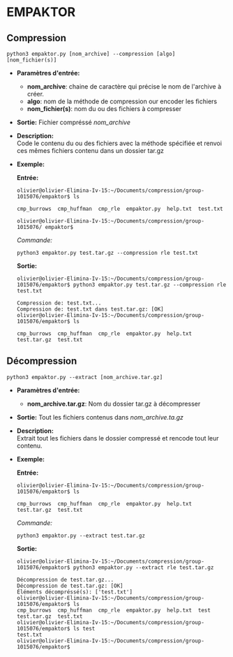 # EMPAKTOR

## Compression
```shell
python3 empaktor.py [nom_archive] --compression [algo] [nom_fichier(s)]
```
- **Paramètres d'entrée:**  
    - **nom_archive**: chaine de caractère qui précise le nom de l'archive à créer.
    - **algo**: nom de la méthode de compression our encoder les fichiers
    - **nom_fichier(s)**: nom du ou des fichiers à compresser  

- **Sortie:** Fichier compréssé *nom_archive*
- **Description:**  
  Code le contenu du ou des fichiers avec la méthode spécifiée et renvoi ces mêmes
  fichiers contenu dans un dossier tar.gz
- **Exemple:**  

    **Entrée:**  
    ```shell
    olivier@olivier-Elimina-Iv-15:~/Documents/compression/group-1015076/empaktor$ ls

    cmp_burrows  cmp_huffman  cmp_rle  empaktor.py	help.txt  test.txt  

    olivier@olivier-Elimina-Iv-15:~/Documents/compression/group-1015076/ empaktor$ 
    ```  
    *Commande:*
    ```shell
    python3 empaktor.py test.tar.gz --compression rle test.txt
    ```
    **Sortie:**
    ```shell
    olivier@olivier-Elimina-Iv-15:~/Documents/compression/group-1015076/empaktor$ python3 empaktor.py test.tar.gz --compression rle test.txt

    Compression de: test.txt...
    Compression de: test.txt dans test.tar.gz: [OK]
    olivier@olivier-Elimina-Iv-15:~/Documents/compression/group-1015076/empaktor$ ls

    cmp_burrows  cmp_huffman  cmp_rle  empaktor.py	help.txt  test.tar.gz  test.txt
    ```
## Décompression  
```shell
python3 empaktor.py --extract [nom_archive.tar.gz]
```
- **Paramètres d'entrée:**  
    - **nom_archive.tar.gz**: Nom du dossier tar.gz à décompresser

- **Sortie:** Tout les fichiers contenus dans *nom_archive.ta.gz*
- **Description:**  
  Extrait tout les fichiers dans le dossier compressé et rencode tout leur contenu.

- **Exemple:**  

    **Entrée:**  
    ```shell
    olivier@olivier-Elimina-Iv-15:~/Documents/compression/group-1015076/empaktor$ ls

    cmp_burrows  cmp_huffman  cmp_rle  empaktor.py	help.txt  test.tar.gz  test.txt
    ```  
    *Commande:*
    ```shell
    python3 empaktor.py --extract test.tar.gz
    ```  
    **Sortie:**  
    ```shell
    olivier@olivier-Elimina-Iv-15:~/Documents/compression/group-1015076/empaktor$ python3 empaktor.py --extract rle test.tar.gz

    Décompression de test.tar.gz...
    Décompression de test.tar.gz: [OK]
    Éléments décompréssé(s): ['test.txt']
    olivier@olivier-Elimina-Iv-15:~/Documents/compression/group-1015076/empaktor$ ls
    cmp_burrows  cmp_huffman  cmp_rle  empaktor.py	help.txt  test	test.tar.gz  test.txt
    olivier@olivier-Elimina-Iv-15:~/Documents/compression/group-1015076/empaktor$ ls test
    test.txt
    olivier@olivier-Elimina-Iv-15:~/Documents/compression/group-1015076/empaktor$        
    ```